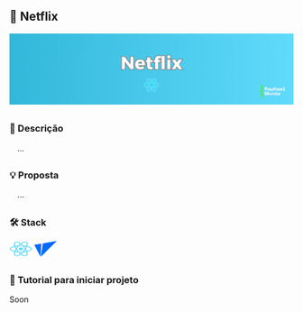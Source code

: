 ## 📌 Netflix

<img src="./Banner Netflix.png"/>

##

### 📄 Descrição
<p>&emsp;...</p>

##

### 💡 Proposta
<p>&emsp;...</p>

##

### 🛠️ Stack
<div>
  <img align="center" alt="Rapha-React" height="30" width="40" src="https://raw.githubusercontent.com/devicons/devicon/master/icons/react/react-original.svg">
  <img align="center" alt="Rapha-Vite" height="30" width="40" src="https://raw.githubusercontent.com/devicons/devicon/master/icons/vite/vite-original.svg">
</div>

##

### 🧭 Tutorial para iniciar projeto
<p>Soon</p>
